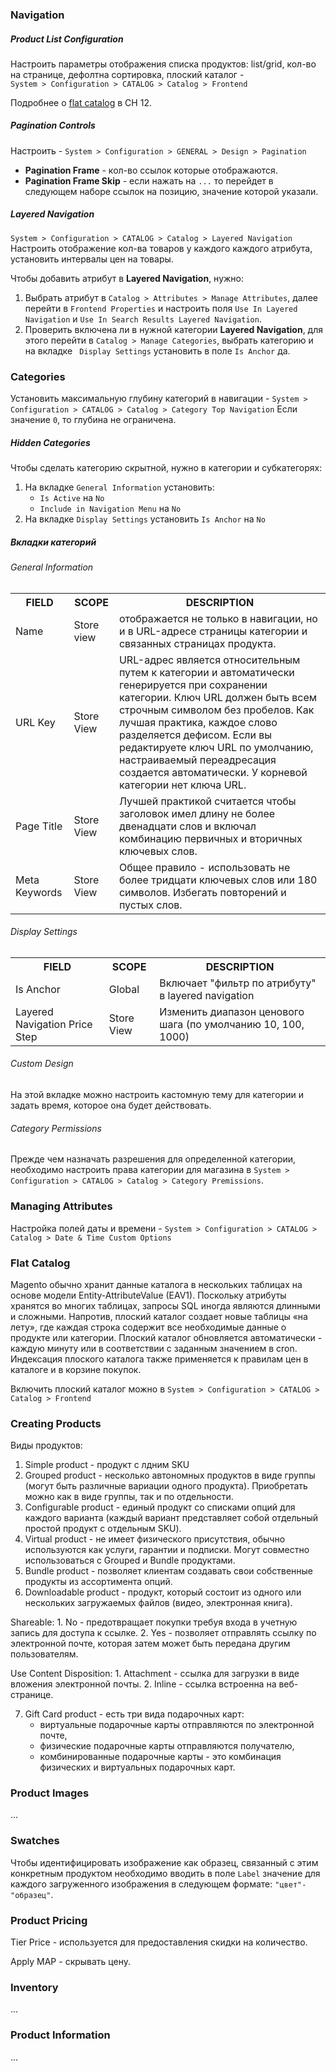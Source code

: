 
### Navigation

##### Product List Configuration
Настроить параметры отображения списка продуктов: list/grid, кол-во на странице, дефолтна сортировка, плоский каталог -  
`System > Configuration > CATALOG > Catalog > Frontend`

Подробнее о [flat catalog](main.md#flat-catalog) в CH 12.

##### Pagination Controls
Настроить - `System > Configuration > GENERAL > Design > Pagination`
* __Pagination Frame__ - кол-во ссылок которые отображаются.
* __Pagination Frame Skip__ - если нажать на `...` то перейдет в следующем наборе ссылок на позицию, значение которой указали.

##### Layered Navigation

`System > Configuration > CATALOG > Catalog > Layered Navigation`
Настроить отображение кол-ва товаров у каждого каждого атрибута, установить интервалы цен на товары.

Чтобы добавить атрибут в __Layered Navigation__, нужно: 
1. Выбрать атрибут в `Catalog > Attributes > Manage Attributes`, далее перейти в `Frontend Properties` и
настроить поля `Use In Layered Navigation` и `Use In Search Results Layered Navigation`.
2. Проверить включена ли в нужной категории __Layered Navigation__, для этого перейти в `Catalog > Manage Categories`, 
выбрать категорию и на вкладке ` Display Settings` установить в поле `Is Anchor` да.



### Categories

Установить максимальную глубину категорий в навигации - `System > Configuration > CATALOG > Catalog > Category Top Navigation`
Если значение `0`, то глубина не ограничена.

##### Hidden Categories

Чтобы сделать категорию скрытной, нужно в категории и субкатегорях:
1. На вкладке `General Information` установить:
    * `Is Active` на `No`
    * `Include in Navigation Menu` на `No`
2. На вкладке `Display Settings` установить `Is Anchor` на `No`

##### Вкладки категорий
###### General Information
<table>
  <tr>
    <th>FIELD</th>
    <th>SCOPE</th> 
    <th>DESCRIPTION</th>
  </tr>
  <tr>
    <td>Name</td>
    <td>Store view</td> 
    <td>отображается не только в навигации, но и в URL-адресе страницы категории и связанных страницах продукта.</td>
  </tr>
  <tr>
    <td>URL Key</td>
    <td>Store View</td> 
    <td>URL-адрес является относительным путем к категории и автоматически генерируется при сохранении категории. 
    Ключ URL должен быть всем строчным символом без пробелов. Как лучшая практика, каждое слово разделяется дефисом. 
    Если вы редактируете ключ URL по умолчанию, настраиваемый переадресация создается автоматически. 
    У корневой категории нет ключа URL.</td>
  </tr>
  <tr>
    <td>Page Title</td>
    <td>Store View</td> 
    <td>Лучшей практикой считается чтобы заголовок имел длину не более двенадцати слов и включал комбинацию первичных и вторичных ключевых слов.</td>
  </tr>
  <tr>
    <td>Meta Keywords</td>
    <td>Store View</td> 
    <td> Общее правило - использовать не более тридцати ключевых слов или 180 символов. Избегать повторений и пустых слов.</td>
  </tr>
</table>

###### Display Settings
<table>
  <tr>
    <th>FIELD</th>
    <th>SCOPE</th> 
    <th>DESCRIPTION</th>
  </tr>
  <tr>
    <td>Is Anchor</td>
    <td>Global</td> 
    <td>Включает "фильтр по атрибуту" в layered navigation</td>
  </tr>
  <tr>
    <td>Layered Navigation Price Step</td>
    <td>Store View</td> 
    <td>Изменить диапазон ценового шага (по умолчанию 10, 100, 1000)</td>
  </tr>
</table>

###### Custom Design
На этой вкладке можно настроить кастомную тему для категории и задать время, которое она будет действовать.

###### Category Permissions
Прежде чем назначать разрешения для определенной категории, необходимо настроить права категории для магазина в 
`System > Configuration > CATALOG > Catalog > Category Premissions`.

### Managing Attributes
Настройка полей даты и времени - `System > Configuration > CATALOG > Catalog > Date & Time Custom Options`

### Flat Catalog
Magento обычно хранит данные каталога в нескольких таблицах на основе модели Entity-AttributeValue (EAV1). 
Поскольку атрибуты хранятся во многих таблицах, запросы SQL иногда являются длинными и сложными. 
Напротив, плоский каталог создает новые таблицы «на лету», где каждая строка содержит все необходимые данные о продукте или категории. 
Плоский каталог обновляется автоматически - каждую минуту или в соответствии с заданным значением в cron. 
Индексация плоского каталога также применяется к правилам цен в каталоге и в корзине покупок. 

Включить плоский каталог можно в `System > Configuration > CATALOG > Catalog > Frontend`

### Creating Products

Виды продуктов:
1. Simple product - продукт с лдним SKU
2. Grouped product - несколько автономных продуктов в виде группы (могут быть различные вариации одного продукта). Приобретать можно как в виде группы, так и по отдельности.
3. Сonfigurable product - единый продукт со списками опций для каждого варианта (каждый вариант представляет собой отдельный простой продукт с отдельным SKU).
4. Virtual product - не имеет физического присутствия, обычно используются как услуги, гарантии и подписки. Могут совместно использоваться с Grouped и Bundle продуктами.
5. Bundle product - позволяет клиентам создавать свои собственные продукты из ассортимента опций.
6. Downloadable product - продукт, который состоит из одного или нескольких загружаемых файлов (видео, электронная книга).

Shareable:
    1. No - предотвращает покупки требуя входа в учетную запись для доступа к ссылке.
    2. Yes - позволяет отправлять ссылку по электронной почте, которая затем может быть передана другим пользователям.
    
Use Content Disposition:
    1. Attachment - ссылка для загрузки в виде вложения электронной почты.
    2. Inline - ссылка встроенна на веб-странице.

7. Gift Card product - есть три вида подарочных карт: 
    * виртуальные подарочные карты отправляются по электронной почте, 
    * физические подарочные карты отправляются получателю, 
    * комбинированные подарочные карты - это комбинация физических и виртуальных подарочных карт. 


### Product Images

...

### Swatches

Чтобы идентифицировать изображение как образец, связанный с этим конкретным продуктом 
необходимо вводить в поле `Label` значение для каждого загруженного изображения в следующем формате: `"цвет"-"образец"`. 

### Product Pricing

Tier Price - используется для предоставления скидки на количество.

Apply MAP - скрывать цену.

### Inventory

...

### Product Information

...